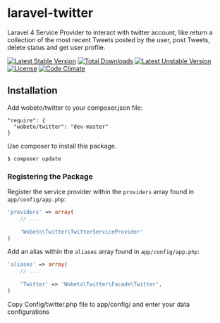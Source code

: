 laravel-twitter
===============

Laravel 4 Service Provider to interact with twitter account, like return a collection of the most recent Tweets posted by the user, post Tweets, delete status and get user profile.

[![Latest Stable Version](https://poser.pugx.org/wobeto/twitter/v/stable.svg)](https://packagist.org/packages/wobeto/twitter) [![Total Downloads](https://poser.pugx.org/wobeto/twitter/downloads.svg)](https://packagist.org/packages/wobeto/twitter) [![Latest Unstable Version](https://poser.pugx.org/wobeto/twitter/v/unstable.svg)](https://packagist.org/packages/wobeto/twitter) [![License](https://poser.pugx.org/wobeto/twitter/license.svg)](https://packagist.org/packages/wobeto/twitter) [![Code Climate](https://codeclimate.com/github/fernandowobeto/laravel-twitter/badges/gpa.svg)](https://codeclimate.com/github/fernandowobeto/laravel-twitter)


## Installation

Add wobeto/twitter to your composer.json file:

```
"require": {
  "wobeto/twitter": "dev-master"
}
```

Use composer to install this package.

```
$ composer update
```

### Registering the Package

Register the service provider within the ```providers``` array found in ```app/config/app.php```:

```php
'providers' => array(
	// ...
	
	'Wobeto\Twitter\TwitterServiceProvider'
)
```

Add an alias within the ```aliases``` array found in ```app/config/app.php```:


```php
'aliases' => array(
	// ...
	
	'Twitter' => 'Wobeto\Twitter\Facade\Twitter',
)
```

Copy Config/twitter.php file to app/config/ and enter your data configurations
